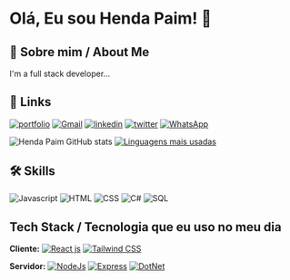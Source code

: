 # Olá, Eu sou Henda Paim! 👋

## 🚀 Sobre mim / About Me
I'm a full stack developer...

## 🔗 Links
[![portfolio](https://img.shields.io/badge/my_portfolio-000?style=for-the-badge&logo=ko-fi&logoColor=white)](https://hendapaim.github.io/Portfolio/)
[![Gmail](https://img.shields.io/badge/Gmail-D14836?style=for-the-badge&logo=gmail&logoColor=white)](https://img.shields.io/badge/Gmail-D14836?style=for-the-badge&logo=gmail&logoColor=white)
[![linkedin](https://img.shields.io/badge/linkedin-0A66C2?style=for-the-badge&logo=linkedin&logoColor=white)](https://www.linkedin.com/in/henda-paim-71108a178/)
[![twitter](https://img.shields.io/badge/twitter-1DA1F2?style=for-the-badge&logo=twitter&logoColor=white)](https://twitter.com/HendaPaim)
[![WhatsApp](https://img.shields.io/badge/WhatsApp-25D366?style=for-the-badge&logo=whatsapp&logoColor=white)](https://web.whatsapp.com/931020749)

![Henda Paim GitHub stats](https://github-readme-stats.vercel.app/api?username=HendaPaim&show_icons=true&theme=onedark)
[![Linguagens mais usadas](https://github-readme-stats.vercel.app/api/top-langs/?username=HendaPaim&layout=compact)](https://github.com/HendaPaim)


## 🛠 Skills
<div style="display: inline_block">
 <img align="center" alt="Javascript" src="https://img.shields.io/badge/JavaScript-F7DF1E?style=for-the-badge&logo=javascript&logoColor=black"/>
 <img align="center" alt="HTML" src="https://img.shields.io/badge/HTML5-E34F26?style=for-the-badge&logo=html5&logoColor=white"/>
 <img align="center" alt="CSS" src="https://img.shields.io/badge/CSS3-1572B6?style=for-the-badge&logo=css3&logoColor=white"/>
 <img align="center" alt="C#" src="https://img.shields.io/badge/C%23-239120?style=for-the-badge&logo=c-sharp&logoColor=white"/>
 <img align="center" alt="SQL" src="https://img.shields.io/badge/Microsoft_SQL_Server-CC2927?style=for-the-badge&logo=microsoft-sql-server&logoColor=white"/>
</div>


## Tech Stack / Tecnologia que eu uso no meu dia

**Cliente:** [![React js](https://img.shields.io/badge/React-20232A?style=for-the-badge&logo=react&logoColor=61DAFB)]() 
[![Tailwind CSS](https://img.shields.io/badge/Tailwind_CSS-38B2AC?style=for-the-badge&logo=tailwind-css&logoColor=white)](https://tailwindcss.com/)

**Servidor:** [![NodeJs](https://img.shields.io/badge/Node.js-43853D?style=for-the-badge&logo=node.js&logoColor=white)]() [![Express](https://img.shields.io/badge/Express.js-404D59?style=for-the-badge)]() [![DotNet](https://img.shields.io/badge/.NET-5C2D91?style=for-the-badge&logo=.net&logoColor=white)]()

